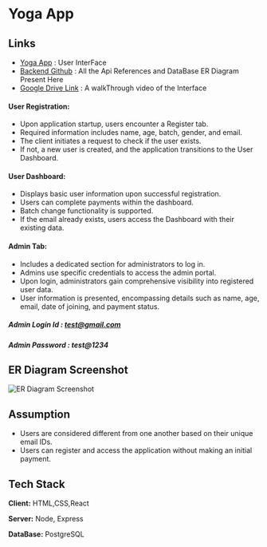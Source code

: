 
# Yoga App

##  Links

- [Yoga App](https://yoga-btv3.onrender.com/) : User InterFace
- [Backend Github](https://github.com/Riteshgupta2906/books) : All the Api References and DataBase ER Diagram Present Here
- [Google Drive Link](https://drive.google.com/file/d/1BLSBEuYyDGu_HvosFpaoRcR6WNM5g9Xh/view) : A walkThrough video of the Interface

#### User Registration:

- Upon application startup, users encounter a Register tab.
- Required information includes name, age, batch, gender, and email.
- The client initiates a request to check if the user exists.
- If not, a new user is created, and the application transitions to the User Dashboard.
#### User Dashboard:

- Displays basic user information upon successful registration.
- Users can complete payments within the dashboard.
- Batch change functionality is supported.
- If the email already exists, users access the Dashboard with their existing data.

#### Admin Tab:
- Includes a dedicated section for administrators to log in.
- Admins use specific credentials to access the admin portal.
- Upon login, administrators gain comprehensive visibility into registered user data.
- User information is presented, encompassing details such as name, age, email, date of joining, and payment status.
##### Admin Login Id :  test@gmail.com
##### Admin Password : test@1234

## ER Diagram Screenshot

![ER Diagram Screenshot](https://i.ibb.co/rfkB6HW/ER-Diagram-of-Database.png)

## Assumption
- Users are considered different from one another based on their unique email IDs.
- Users can register and access the application without making an initial payment.
## Tech Stack

**Client:** HTML,CSS,React

**Server:** Node, Express

**DataBase:** PostgreSQL






